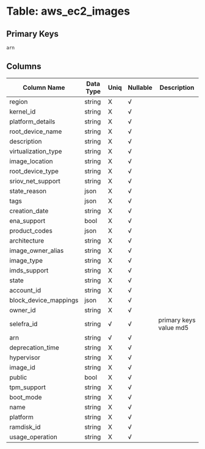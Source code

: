 # Table: aws_ec2_images

## Primary Keys 

```
arn
```


## Columns 

|  Column Name   |  Data Type  | Uniq | Nullable | Description | 
|  ----  | ----  | ----  | ----  | ---- | 
| region | string | X | √ |  | 
| kernel_id | string | X | √ |  | 
| platform_details | string | X | √ |  | 
| root_device_name | string | X | √ |  | 
| description | string | X | √ |  | 
| virtualization_type | string | X | √ |  | 
| image_location | string | X | √ |  | 
| root_device_type | string | X | √ |  | 
| sriov_net_support | string | X | √ |  | 
| state_reason | json | X | √ |  | 
| tags | json | X | √ |  | 
| creation_date | string | X | √ |  | 
| ena_support | bool | X | √ |  | 
| product_codes | json | X | √ |  | 
| architecture | string | X | √ |  | 
| image_owner_alias | string | X | √ |  | 
| image_type | string | X | √ |  | 
| imds_support | string | X | √ |  | 
| state | string | X | √ |  | 
| account_id | string | X | √ |  | 
| block_device_mappings | json | X | √ |  | 
| owner_id | string | X | √ |  | 
| selefra_id | string | √ | √ | primary keys value md5 | 
| arn | string | √ | √ |  | 
| deprecation_time | string | X | √ |  | 
| hypervisor | string | X | √ |  | 
| image_id | string | X | √ |  | 
| public | bool | X | √ |  | 
| tpm_support | string | X | √ |  | 
| boot_mode | string | X | √ |  | 
| name | string | X | √ |  | 
| platform | string | X | √ |  | 
| ramdisk_id | string | X | √ |  | 
| usage_operation | string | X | √ |  | 


